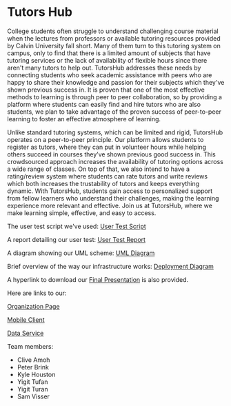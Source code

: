 # Tutors Hub
College students often struggle to understand challenging course material when the lectures from professors or available tutoring resources provided by Calvin University fall short. Many of them turn to this tutoring system on campus, only to find that there is a limited amount of subjects that have tutoring services or the lack of availability of flexible hours since there aren't many tutors to help out. TutorsHub addresses these needs by connecting students who seek academic assistance with peers who are happy to share their knowledge and passion for their subjects which they've shown previous success in. It is proven that one of the most effective methods to learning is through peer to peer collaboration, so by providing a platform where students can easily find and hire tutors who are also students, we plan to take advantage of the proven success of peer-to-peer learning to foster an effective atmosphere of learning.

Unlike standard tutoring systems, which can be limited and rigid, TutorsHub operates on a peer-to-peer principle. Our platform allows students to register as tutors, where they can put in volunteer hours  while helping others succeed in courses they’ve shown previous good success in. This crowdsourced approach increases the availability of tutoring options across a wide range of classes. On top of that, we also intend to have a rating/review system where students can rate tutors and write reviews which both increases the trustability of tutors and keeps everything dynamic. With TutorsHub, students gain access to personalized support from fellow learners who understand their challenges, making the learning experience more relevant and effective.
Join us at TutorsHub, where we make learning simple, effective, and easy to access.

The user test script we've used: [User Test Script](https://github.com/calvin-cs262-fall2024-teamH/Project/blob/main/TutorsHub%20User%20Test%20Script.pdf)

A report detailing our user test: [User Test Report](https://github.com/calvin-cs262-fall2024-teamH/Project/blob/main/Tutorts%20Hub%20User%20Test%20Report.pdf)

A diagram showing our UML scheme: [UML Diagram](https://github.com/calvin-cs262-fall2024-teamH/Project/blob/main/Team%20H%20UML%20Diagram.png)

Brief overview of the way our infrastructure works: [Deployment Diagram](https://github.com/calvin-cs262-fall2024-teamH/Project/blob/main/Team%20H%20Deployment%20Diagram.png)

A hyperlink to download our [Final Presentation](https://github.com/calvin-cs262-fall2024-teamH/Project/blob/main/Team%20H%20Design%20Presentation.pptx) is also provided.

Here are links to our:

[Organization Page](https://github.com/calvin-cs262-fall2024-teamH)

[Mobile Client](https://github.com/calvin-cs262-fall2024-teamH/Client)

[Data Service](https://github.com/calvin-cs262-fall2024-teamH/Service)

Team members:
- Clive Amoh
- Peter Brink
- Kyle Houston
- Yigit Tufan
- Yigit Turan
- Sam Visser


